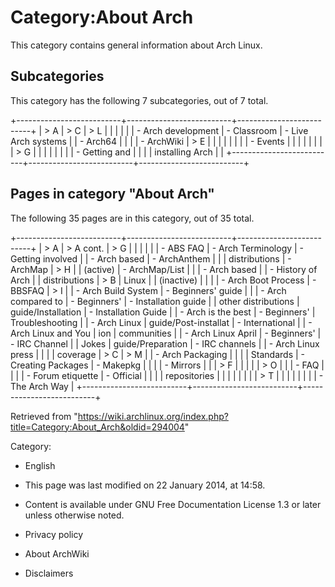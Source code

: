 Category:About Arch
===================

This category contains general information about Arch Linux.

Subcategories
-------------

This category has the following 7 subcategories, out of 7 total.

+--------------------------+--------------------------+--------------------------+
| > A                      | > C                      | > L                      |
|                          |                          |                          |
| -   Arch development     | -   Classroom            | -   Live Arch systems    |
| -   Arch64               |                          |                          |
| -   ArchWiki             | > E                      |                          |
|                          |                          |                          |
|                          | -   Events               |                          |
|                          |                          |                          |
|                          | > G                      |                          |
|                          |                          |                          |
|                          | -   Getting and          |                          |
|                          |     installing Arch      |                          |
+--------------------------+--------------------------+--------------------------+

Pages in category "About Arch"
------------------------------

The following 35 pages are in this category, out of 35 total.

+--------------------------+--------------------------+--------------------------+
| > A                      | > A cont.                | > G                      |
|                          |                          |                          |
| -   ABS FAQ              | -   Arch Terminology     | -   Getting involved     |
| -   Arch based           | -   ArchAnthem           |                          |
|     distributions        | -   ArchMap              | > H                      |
|     (active)             | -   ArchMap/List         |                          |
| -   Arch based           |                          | -   History of Arch      |
|     distributions        | > B                      |     Linux                |
|     (inactive)           |                          |                          |
| -   Arch Boot Process    | -   BBSFAQ               | > I                      |
| -   Arch Build System    | -   Beginners' guide     |                          |
| -   Arch compared to     | -   Beginners'           | -   Installation guide   |
|     other distributions  |     guide/Installation   | -   Installation Guide   |
| -   Arch is the best     | -   Beginners'           |     Troubleshooting      |
| -   Arch Linux           |     guide/Post-installat | -   International        |
| -   Arch Linux and You   | ion                      |     communities          |
| -   Arch Linux April     | -   Beginners'           | -   IRC Channel          |
|     Jokes                |     guide/Preparation    | -   IRC channels         |
| -   Arch Linux press     |                          |                          |
|     coverage             | > C                      | > M                      |
| -   Arch Packaging       |                          |                          |
|     Standards            | -   Creating Packages    | -   Makepkg              |
|                          |                          | -   Mirrors              |
|                          | > F                      |                          |
|                          |                          | > O                      |
|                          | -   FAQ                  |                          |
|                          | -   Forum etiquette      | -   Official             |
|                          |                          |     repositories         |
|                          |                          |                          |
|                          |                          | > T                      |
|                          |                          |                          |
|                          |                          | -   The Arch Way         |
+--------------------------+--------------------------+--------------------------+

Retrieved from
"https://wiki.archlinux.org/index.php?title=Category:About_Arch&oldid=294004"

Category:

-   English

-   This page was last modified on 22 January 2014, at 14:58.
-   Content is available under GNU Free Documentation License 1.3 or
    later unless otherwise noted.
-   Privacy policy
-   About ArchWiki
-   Disclaimers
